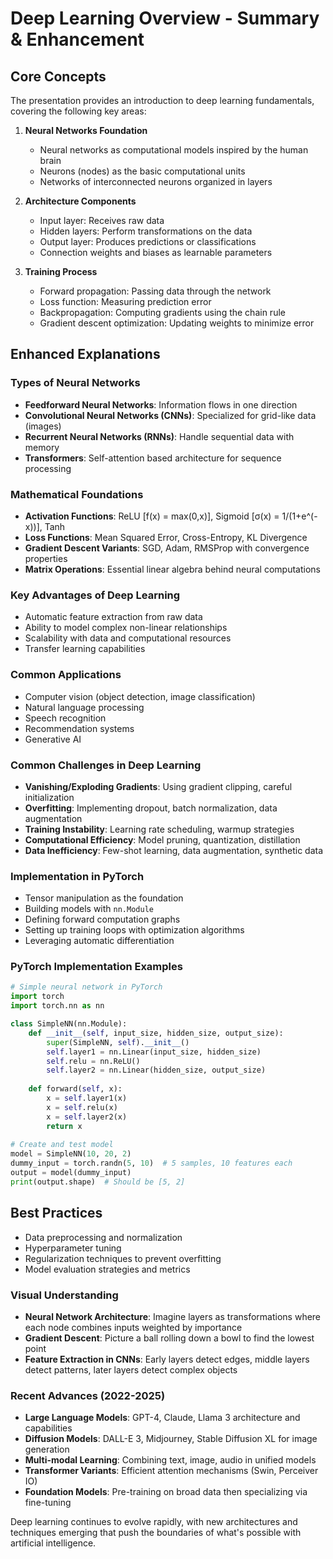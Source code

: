 # Deep Learning Overview - Summary & Enhancement

## Core Concepts

The presentation provides an introduction to deep learning fundamentals, covering the following key areas:

1. **Neural Networks Foundation**
   - Neural networks as computational models inspired by the human brain
   - Neurons (nodes) as the basic computational units
   - Networks of interconnected neurons organized in layers

2. **Architecture Components**
   - Input layer: Receives raw data
   - Hidden layers: Perform transformations on the data
   - Output layer: Produces predictions or classifications
   - Connection weights and biases as learnable parameters

3. **Training Process**
   - Forward propagation: Passing data through the network
   - Loss function: Measuring prediction error
   - Backpropagation: Computing gradients using the chain rule
   - Gradient descent optimization: Updating weights to minimize error

## Enhanced Explanations

### Types of Neural Networks
- **Feedforward Neural Networks**: Information flows in one direction
- **Convolutional Neural Networks (CNNs)**: Specialized for grid-like data (images)
- **Recurrent Neural Networks (RNNs)**: Handle sequential data with memory
- **Transformers**: Self-attention based architecture for sequence processing

### Mathematical Foundations
- **Activation Functions**: ReLU [f(x) = max(0,x)], Sigmoid [σ(x) = 1/(1+e^(-x))], Tanh
- **Loss Functions**: Mean Squared Error, Cross-Entropy, KL Divergence
- **Gradient Descent Variants**: SGD, Adam, RMSProp with convergence properties
- **Matrix Operations**: Essential linear algebra behind neural computations

### Key Advantages of Deep Learning
- Automatic feature extraction from raw data
- Ability to model complex non-linear relationships
- Scalability with data and computational resources
- Transfer learning capabilities

### Common Applications
- Computer vision (object detection, image classification)
- Natural language processing
- Speech recognition
- Recommendation systems
- Generative AI

### Common Challenges in Deep Learning
- **Vanishing/Exploding Gradients**: Using gradient clipping, careful initialization
- **Overfitting**: Implementing dropout, batch normalization, data augmentation
- **Training Instability**: Learning rate scheduling, warmup strategies
- **Computational Efficiency**: Model pruning, quantization, distillation
- **Data Inefficiency**: Few-shot learning, data augmentation, synthetic data

### Implementation in PyTorch
- Tensor manipulation as the foundation
- Building models with `nn.Module`
- Defining forward computation graphs
- Setting up training loops with optimization algorithms
- Leveraging automatic differentiation

### PyTorch Implementation Examples

```python
# Simple neural network in PyTorch
import torch
import torch.nn as nn

class SimpleNN(nn.Module):
    def __init__(self, input_size, hidden_size, output_size):
        super(SimpleNN, self).__init__()
        self.layer1 = nn.Linear(input_size, hidden_size)
        self.relu = nn.ReLU()
        self.layer2 = nn.Linear(hidden_size, output_size)
    
    def forward(self, x):
        x = self.layer1(x)
        x = self.relu(x)
        x = self.layer2(x)
        return x
        
# Create and test model
model = SimpleNN(10, 20, 2)
dummy_input = torch.randn(5, 10)  # 5 samples, 10 features each
output = model(dummy_input)
print(output.shape)  # Should be [5, 2]
```

## Best Practices
- Data preprocessing and normalization
- Hyperparameter tuning
- Regularization techniques to prevent overfitting
- Model evaluation strategies and metrics

### Visual Understanding
- **Neural Network Architecture**: Imagine layers as transformations where each node combines inputs weighted by importance
- **Gradient Descent**: Picture a ball rolling down a bowl to find the lowest point
- **Feature Extraction in CNNs**: Early layers detect edges, middle layers detect patterns, later layers detect complex objects

### Recent Advances (2022-2025)
- **Large Language Models**: GPT-4, Claude, Llama 3 architecture and capabilities
- **Diffusion Models**: DALL-E 3, Midjourney, Stable Diffusion XL for image generation
- **Multi-modal Learning**: Combining text, image, audio in unified models
- **Transformer Variants**: Efficient attention mechanisms (Swin, Perceiver IO)
- **Foundation Models**: Pre-training on broad data then specializing via fine-tuning

Deep learning continues to evolve rapidly, with new architectures and techniques emerging that push the boundaries of what's possible with artificial intelligence.